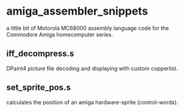 # amiga_assembler_snippets
a little bit of Motorola MC68000 assembly language code for the Commodore Amiga homecomputer series.

## iff_decompress.s
DPaint4 picture file decoding and displaying with custom copperlist.

## set_sprite_pos.s
calculates the position of an amiga hardware-sprite (control-words).
